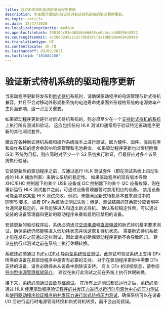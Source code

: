 ```yaml
---
title: 验证新式待机系统的驱动程序更新
description: 本主题介绍如何验证针对新式待机系统的驱动程序更新。
ms.topic: article
ms.date: 12/17/2020
ms.localizationpriority: medium
ms.openlocfilehash: 190104c91ed63d6de6646ce6c4ccad4859644522
ms.sourcegitcommit: ac28dd2a921c25796d19572a180b88e460420488
ms.translationtype: HT
ms.contentlocale: zh-CN
ms.lasthandoff: 03/02/2021
ms.locfileid: "101682266"
---
```

# <a name="validating-driver-updates-for-modern-standby-systems"></a>验证新式待机系统的驱动程序更新 

当驱动程序更新将发布到[新式待机](/windows-hardware/design/device-experiences/modern-standby-basic-test-scenarios)系统时，请确保驱动程序的电源管理与新式待机兼容，并且不会对移动外形规格系统的电池寿命或桌面外形规格系统的电源效率产生负面影响，这一点至关重要。 

如果驱动程序更新是针对新式待机系统的，则必须至少在一个[支持新式待机的系统](/windows-hardware/design/device-experiences/overview-of-modern-standby-validation#verifying-if-a-system-is-modern-standby-capable)上执行所有测试和验证。 这应包括任何 HLK 测试和通常用于验证特定驱动程序更新的其他测试套件。 

建议在各种新式待机系统和操作系统版本上进行测试，因为硬件、固件、驱动程序和操作系统的组合会影响电源管理和电池寿命。 如果驱动程序更新也以传统睡眠 (S3) 系统为目标，则应同时对至少一个 S3 系统执行验证，但最好应对多个该系统执行验证。 

安装更新后的驱动程序之前，应通过运行 HLK 测试套件（即在测试系统上自动生成的 HLK 播放列表）来确认系统的稳定性。 如果驱动程序的现有版本导致 XHC/EHC 控制器下的某个 USB 设备或 I2C 控制器下的某个 I2C 设备故障，则在重新运行 HLK 测试套件之前，可通过设备管理器暂时禁用相应的设备。 禁用设备可能会导致某些 HLK 测试失败，例如，未能满足新式待机基本要求测试中的 DRIPS 要求，或者 DFx 系统验证测试失败；但是，测试结果的其余部分应表明平台通常是稳定的，并且能够进入和退出新式待机。 确认系统稳定性后，可以通过安装的设备管理器和更新的驱动程序来重新启用已禁用的设备。 

安装更新的驱动程序后，系统必须通过[交流电源](/windows-hardware/test/hlk/testref/c0c51f07-5b17-4b26-a7ce-bfc9e7611dac)和[直流电源](/windows-hardware/test/hlk/testref/c0c51f07-5b17-4b26-a7ce-bfc9e7611ddc)的新式待机基本要求测试，确保系统仍然能够进入低功耗状态并快速恢复待机状态。 需要新式待机系统才能在发布之前通过这些测试，因此请务必确保驱动程序更新不会导致回归。 建议在执行此测试之前在系统上执行休眠转换。

系统还必须通过 [PoFx (DFx) 导向型系统验证测试](/windows-hardware/test/hlk/testref/def16163-9118-4d4a-b559-37873befa12e)，此测试可验证系统上支持 DFx 所需的设备在其驱动程序中是否有必要的支持。 对于在驱动程序更新中需要 DFx 支持的设备，请务必确保未从设备中删除该支持。 有关 DFx 的详细信息，请参阅[导向型电源管理框架简介](../kernel/introduction-to-the-directed-power-management-framework.md)。 建议在执行此测试之前在系统上执行休眠转换。

接下来，系统必须通过[设备基础测试](../devtest/device-fundamentals-tests.md)。 在所有上述测试都已运行之后，系统必须通过 HLK [使用驱动程序验证程序的并发压力进行以运行时电源为中心的压力测试](/windows-hardware/test/hlk/testref/dfa7f945-7b63-4693-a555-0f38f33c971c)和[使用驱动程序验证程序的并发压力进行新式待机压力测试](/windows-hardware/test/hlk/testref/ae264d13-307b-452b-b5fc-4d9098ea22f1)，确保系统可以在设备 I/O 后进行运行时电源管理转换和新式待机转换，而不会出现错误。
